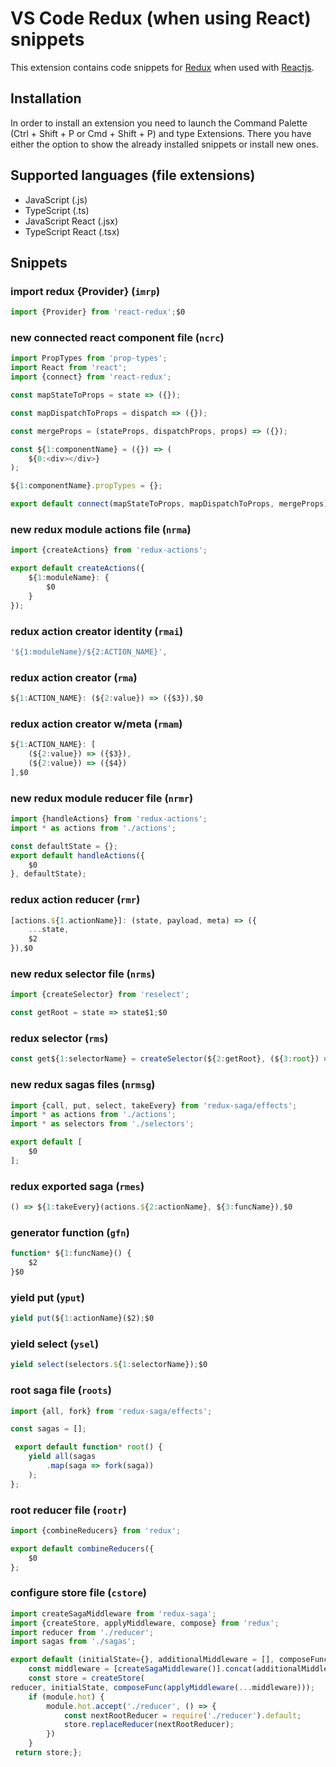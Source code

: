 # VS Code Redux (when using React) snippets

This extension contains code snippets for [Redux](https://redux.js.org/) when used with [Reactjs](https://facebook.github.io/react/).

## Installation

In order to install an extension you need to launch the Command Palette (Ctrl + Shift + P or Cmd + Shift + P) and type Extensions.
There you have either the option to show the already installed snippets or install new ones.

## Supported languages (file extensions)

* JavaScript (.js)
* TypeScript (.ts)
* JavaScript React (.jsx)
* TypeScript React (.tsx)

## Snippets

### import redux {Provider} (`imrp`)
```javascript
import {Provider} from 'react-redux';$0
```
### new connected react component file (`ncrc`)
```javascript
import PropTypes from 'prop-types';
import React from 'react';
import {connect} from 'react-redux';

const mapStateToProps = state => ({});

const mapDispatchToProps = dispatch => ({});

const mergeProps = (stateProps, dispatchProps, props) => ({});

const ${1:componentName} = ({}) => (
	${0:<div></div>}
);

${1:componentName}.propTypes = {};

export default connect(mapStateToProps, mapDispatchToProps, mergeProps)(${1:componentName});
```
### new redux module actions file (`nrma`)
```javascript
import {createActions} from 'redux-actions';

export default createActions({
	${1:moduleName}: {
		$0
	}
});
```
### redux action creator identity (`rmai`)
```javascript
'${1:moduleName}/${2:ACTION_NAME}',
```
### redux action creator (`rma`)
```javascript
${1:ACTION_NAME}: (${2:value}) => ({$3}),$0
```
### redux action creator w/meta (`rmam`)
```javascript
${1:ACTION_NAME}: [
	(${2:value}) => ({$3}),
	(${2:value}) => ({$4})
],$0
```
### new redux module reducer file (`nrmr`)
```javascript
import {handleActions} from 'redux-actions';
import * as actions from './actions';

const defaultState = {};
export default handleActions({
	$0
}, defaultState);
```
### redux action reducer (`rmr`)
```javascript
[actions.${1.actionName}]: (state, payload, meta) => ({
	...state,
	$2
}),$0
```
### new redux selector file (`nrms`)
```javascript
import {createSelector} from 'reselect';

const getRoot = state => state$1;$0
```
### redux selector (`rms`)
```javascript
const get${1:selectorName} = createSelector(${2:getRoot}, (${3:root}) => ({$4});$0
```
### new redux sagas files (`nrmsg`)
```javascript
import {call, put, select, takeEvery} from 'redux-saga/effects';
import * as actions from './actions';
import * as selectors from './selectors';

export default [
	$0
];
```
### redux exported saga (`rmes`)
```javascript
() => ${1:takeEvery}(actions.${2:actionName}, ${3:funcName}),$0
```
### generator function (`gfn`)
```javascript
function* ${1:funcName}() {
	$2
}$0
```
### yield put (`yput`)
```javascript
yield put(${1:actionName}($2);$0
```
### yield select (`ysel`)
```javascript
yield select(selectors.${1:selectorName});$0
```
### root saga file (`roots`)
```javascript
import {all, fork} from 'redux-saga/effects';

const sagas = [];

 export default function* root() {
	yield all(sagas
		.map(saga => fork(saga))
	);
};
```
### root reducer file (`rootr`)
```javascript
import {combineReducers} from 'redux';

export default combineReducers({
	$0
};
```
### configure store file (`cstore`)
```javascript
import createSagaMiddleware from 'redux-saga';
import {createStore, applyMiddleware, compose} from 'redux';
import reducer from './reducer';
import sagas from './sagas';

export default (initialState={}, additionalMiddleware = [], composeFunc = compose) => {
	const middleware = [createSagaMiddleware()].concat(additionalMiddleware);
	const store = createStore(
reducer, initialState, composeFunc(applyMiddleware(...middleware)));
	if (module.hot) {
		module.hot.accept('./reducer', () => {
			const nextRootReducer = require('./reducer').default;
			store.replaceReducer(nextRootReducer);
		})
	}
 return store;};
```
